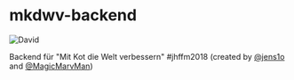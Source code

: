 # mkdwv-backend
![David](https://img.shields.io/david/Jugendhackt/mkdwv-backend.svg?style=flat-square)

Backend für "Mit Kot die Welt verbessern" #jhffm2018 (created by [@jens1o](https://github.com/jens1o) and [@MagicMarvMan](https://github.com/MagicMarvMan))
